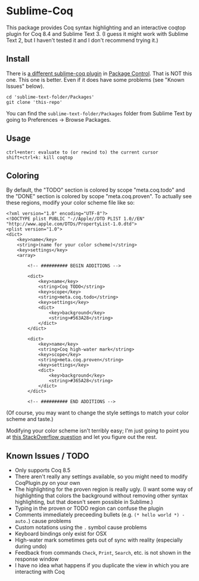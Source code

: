 # Sublime-Coq

This package provides Coq syntax highlighting and an interactive coqtop plugin for Coq 8.4 and Sublime Text 3. (I guess it might work with Sublime Text 2, but I haven't tested it and I don't recommend trying it.)

## Install

There is [a different sublime-coq plugin](https://github.com/mkolosick/Sublime-Coq) in [Package Control](https://sublime.wbond.net/). That is NOT this one. This one is better. Even if it does have some problems (see "Known Issues" below).

```
cd 'sublime-text-folder/Packages'
git clone 'this-repo'
```

You can find the `sublime-text-folder/Packages` folder from Sublime Text by going to Preferences -> Browse Packages.

## Usage

```
ctrl+enter: evaluate to (or rewind to) the current cursor
shift+ctrl+k: kill coqtop
```

## Coloring

By default, the "TODO" section is colored by scope "meta.coq.todo" and the "DONE" section is colored by scope "meta.coq.proven". To actually see these regions, modify your color scheme file like so:

```
<?xml version="1.0" encoding="UTF-8"?>
<!DOCTYPE plist PUBLIC "-//Apple//DTD PLIST 1.0//EN" "http://www.apple.com/DTDs/PropertyList-1.0.dtd">
<plist version="1.0">
<dict>
    <key>name</key>
    <string>(name for your color scheme)</string>
    <key>settings</key>
    <array>

        <!-- ########## BEGIN ADDITIONS -->

        <dict>
            <key>name</key>
            <string>Coq TODO</string>
            <key>scope</key>
            <string>meta.coq.todo</string>
            <key>settings</key>
            <dict>
                <key>background</key>
                <string>#563A28</string>
            </dict>
        </dict>

        <dict>
            <key>name</key>
            <string>Coq high-water mark</string>
            <key>scope</key>
            <string>meta.coq.proven</string>
            <key>settings</key>
            <dict>
                <key>background</key>
                <string>#365A28</string>
            </dict>
        </dict>

        <!-- ########## END ADDITIONS -->
```

(Of course, you may want to change the style settings to match your color scheme and taste.)

Modifying your color scheme isn't terribly easy; I'm just going to point you at [this StackOverflow question](https://stackoverflow.com/questions/18746993/how-do-i-edit-the-solarized-light-theme-in-sublime-text-3) and let you figure out the rest.

## Known Issues / TODO

 - Only supports Coq 8.5
 - There aren't really any settings available, so you might need to modify CoqPlugin.py on your own
 - The highlighting for the proven region is really ugly. (I want some way of highlighting that colors the background without removing other syntax highlighting, but that doesn't seem possible in Sublime.)
 - Typing in the proven or TODO region can confuse the plugin
 - Comments immediately preceeding bullets (e.g. `(* hello world *) - auto.`) cause problems
 - Custom notations using the `.` symbol cause problems
 - Keyboard bindings only exist for OSX
 - High-water mark sometimes gets out of sync with reality (especially during undo)
 - Feedback from commands `Check`, `Print`, `Search`, etc. is not shown in the response window
 - I have no idea what happens if you duplicate the view in which you are interacting with Coq
